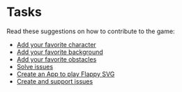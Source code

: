 Tasks
=====

Read these suggestions on how to contribute to the game:

- [Add your favorite character](add_character)
- [Add your favorite background](add_background)
- [Add your favorite obstacles](add_obstacles)
- [Solve issues](implement_improvements)
- [Create an App to play Flappy SVG](create_an_app)
- [Create and support issues](implement_improvements)
